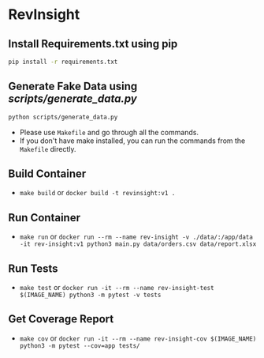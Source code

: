 # RevInsight

## Install Requirements.txt using pip
```bash
pip install -r requirements.txt
```

## Generate Fake Data using *scripts/generate_data.py*
```bash
python scripts/generate_data.py
```

- Please use `Makefile` and go through all the commands.
- If you don't have make installed, you can run the commands from the `Makefile` directly.

## Build Container
- `make build` or `docker build -t revinsight:v1 .`

## Run Container
- `make run` or `docker run --rm --name rev-insight -v ./data/:/app/data -it rev-insight:v1 python3 main.py data/orders.csv data/report.xlsx`

## Run Tests
- `make test` or `docker run -it --rm --name rev-insight-test $(IMAGE_NAME) python3 -m pytest -v tests`

## Get Coverage Report
- `make cov` or `docker run -it --rm --name rev-insight-cov $(IMAGE_NAME) python3 -m pytest --cov=app tests/`